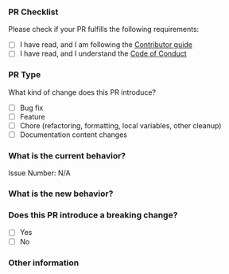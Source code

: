 <!-- Please add an overview of the PR here -->


### PR Checklist
Please check if your PR fulfills the following requirements:

- [ ] I have read, and I am following the [Contributor guide](https://github.com/gaphor/gaphor/blob/main/CONTRIBUTING.md)
- [ ] I have read, and I understand the [Code of Conduct](https://github.com/gaphor/gaphor/blob/main/CODE_OF_CONDUCT.md)

### PR Type
What kind of change does this PR introduce?

<!-- Please check the one that applies to this PR using "x". -->
- [ ] Bug fix
- [ ] Feature
- [ ] Chore (refactoring, formatting, local variables, other cleanup)
- [ ] Documentation content changes

### What is the current behavior?
<!-- Please describe the current behavior that you are modifying, or link to a relevant issue. -->

Issue Number: N/A

### What is the new behavior?

### Does this PR introduce a breaking change?
- [ ] Yes
- [ ] No

<!-- If this PR contains a breaking change, please describe the impact and migration path for existing applications below. -->


### Other information
